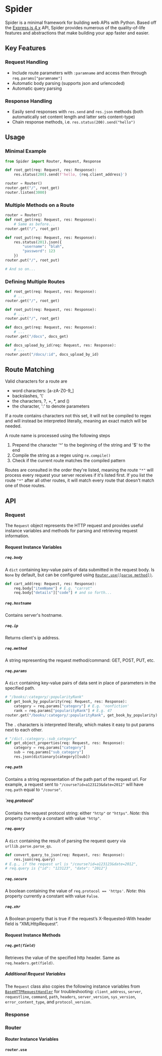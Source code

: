 # Spider

Spider is a minimal framework for building web APIs with Python.
Based off the [Express.js 4.x](https://expressjs.com/en/4x/api.html) API,
Spider provides numerous of the quality-of-life features and abstractions that
make building your app faster and easier.

## Key Features

### Request Handling

- Include route parameters with `:paramname` and access then through
  `req.params["paramname"]`
- Automatic body parsing (supports json and urlencoded)
- Automatic query parsing

### Response Handling

- Easily send responses with `res.send` and `res.json` methods (both
  automatically set content length and latter sets content-type)
- Chain response methods, i.e. `res.status(200).send("hello")`

## Usage

### Minimal Example

```Python
from Spider import Router, Request, Response

def root_get(req: Request, res: Response):
    res.status(200).send(f'hello, {req.client_address}')

router = Router()
router.get("/", root_get)
router.listen(3000)
```

### Multiple Methods on a Route

```Python
router = Router()
def root_get(req: Request, res: Response):
    # Same as before...
router.get("/", root_get)

def root_put(req: Request, res: Response):
    res.status(201).json({
        "username": "blah",
        "password": 123
    })
router.put("/", root_put)

# And so on...
```

### Defining Multiple Routes

```Python
def root_get(req: Request, res: Response):
    # ...
router.get("/", root_get)

def root_put(req: Request, res: Response):
    # ...
router.put("/", root_get)

def docs_get(req: Request, res: Response):
    # ...
router.get("/docs", docs_get)

def docs_upload_by_id(req: Request, res: Response):
    # ...
router.post("/docs/:id", docs_upload_by_id)
```

## Route Matching

Valid characters for a route are

- word characters: \[a-zA-Z0-9_\]
- backslashes, '\\'
- the characters, ?, +, *, and ()
- the character, ':' to denote parameters

If a route contains characters not this set, it will not be compiled to regex
and will instead be interpreted literally, meaning an exact match will be
needed.

A route name is processed using the following steps

1. Prepend the character '^' to the beginning of the string and '$' to the end
2. Compile the string as a regex using `re.compile()`
3. Check if the current route matches the compiled pattern

Routes are consulted in the order they're listed, meaning the route `"*"` will
process every request your server receives if it's listed first. If you list
the route `"*"` after all other routes, it will match every route that doesn't
match one of those routes.

## API

### Request

The `Request` object represents the HTTP request and provides useful instance
variables and methods for parsing and retrieving request information.

#### Request Instance Variables

##### `req.body`

A `dict` containing key-value pairs of data submitted in the request body.
Is `None` by default, but can be configured using
[`Router.use([parse method])`](#routeruse).

```Python
def cart_add(req: Request, res: Response):
    req.body["itemName"] # E.g. "carrot"
    req.body["details"]["code"] # and so forth...
```

##### `req.hostname`

Contains server's hostname.

##### `req.ip`

Returns client's ip address.

##### `req.method`

A string representing the request method/command: GET, POST, PUT, etc.

##### `req.params`

A `dict` containing key-value pairs of data sent in place of parameters in the
specified path.

```Python
# "/books/:category/:popularityRank"
def get_book_by_popularity(req: Request, res: Response):
    category = req.params["category"] # E.g. 'nonfiction'
    rank = req.params["popularityRank"] # E.g. 47
router.get("/books/:category/:popularityRank", get_book_by_popularity)
```

The `.` characters is interpreted literally, which makes it easy to put params
next to each other.

```Python
# "/dict.:category.:sub_category"
def get_object_properties(req: Request, res: Response):
    category = req.params["category"]
    sub = req.params["sub_category"]
    res.json(dictionary[category][sub])
```

##### `req.path`

Contains a string representation of the path part of the request url. For
example, a request sent to `"/course?id=a123123&date=2012"` will have
`req.path` equal to `"/course"`.

##### `req.protocol'

Contains the request protocol string: either `"http"` or `"https"`.
*Note:* this property currently a constant with value `"http"`.

##### `req.query`

A `dict` containing the result of parsing the request query via
`urllib.parse.parse_qs`.

```Python
def convert_query_to_json(req: Request, res: Response):
    res.json(req.query)
# E.g., if the request url is "/course?id=a123123&date=2012",
# req.query is {"id": "123123", "date": "2012"}
```

##### `req.secure`

A boolean containing the value of `req.protocol == 'https'`.
*Note:* this property currently a constant with value `False`.

##### `req.xhr`

A Boolean property that is true if the request’s X-Requested-With header field is “XMLHttpRequest”.

#### Request Instance Methods

##### `req.get(field)`

Retrieves the value of the specified http header. Same as
`req.headers.get(field)`.

##### Additional Request Variables

The `Request` class also copies the following instance variables from
[`BaseHTTPRequestHandler`](https://docs.python.org/3/library/http.server.html)
for troubleshooting: `client_address`, `server`, `requestline`, `command`,
`path`, `headers`, `server_version`, `sys_version`, `error_content_type`, and
`protocol_version`.

### Response

### Router

#### Router Instance Variables

#### `router.use`
